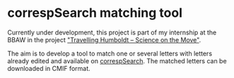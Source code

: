 # correspSearch matching tool
Currently under development, this project is part of my internship at the BBAW in the project ["Travelling Humboldt – Science on the Move"](https://edition-humboldt.de/). 

The aim is to develop a tool to match one or several letters with letters already edited and available on [correspSearch](https://correspsearch.net/). The matched letters can be downloaded in CMIF format. 